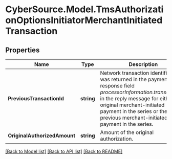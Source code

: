 # CyberSource.Model.TmsAuthorizationOptionsInitiatorMerchantInitiatedTransaction
## Properties

Name | Type | Description | Notes
------------ | ------------- | ------------- | -------------
**PreviousTransactionId** | **string** | Network transaction identifier that was returned in the payment response field _processorInformation.transactionID_ in the reply message for either the original merchant-initiated payment in the series or the previous merchant-initiated payment in the series.  | [optional] 
**OriginalAuthorizedAmount** | **string** | Amount of the original authorization.  | [optional] 

[[Back to Model list]](../README.md#documentation-for-models) [[Back to API list]](../README.md#documentation-for-api-endpoints) [[Back to README]](../README.md)


